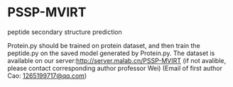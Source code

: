 # PSSP-MVIRT
peptide secondary structure prediction

Protein.py should be trained on protein dataset, and then train the peptide.py on the saved model generated by Protein.py.
The dataset is available on our server:http://server.malab.cn/PSSP-MVIRT (if not avalible, please contact corresponding author professor Wei)
(Email of first author Cao: 1265199717@qq.com)
